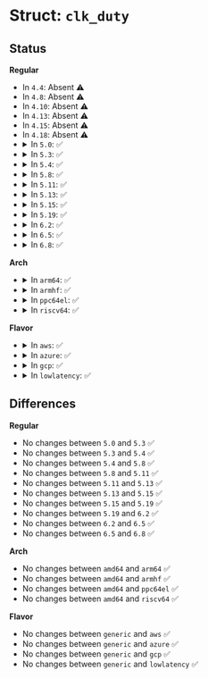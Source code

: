 # Struct: <code>clk_duty</code>

## Status
<b>Regular</b>
<ul>
<li>
In <code>4.4</code>: Absent ⚠️
</li>
<li>
In <code>4.8</code>: Absent ⚠️
</li>
<li>
In <code>4.10</code>: Absent ⚠️
</li>
<li>
In <code>4.13</code>: Absent ⚠️
</li>
<li>
In <code>4.15</code>: Absent ⚠️
</li>
<li>
In <code>4.18</code>: Absent ⚠️
</li>
<li>
<details>
<summary>In <code>5.0</code>: ✅</summary>

```c
struct clk_duty {
    unsigned int num;
    unsigned int den;
};
```
</details>
</li>
<li>
<details>
<summary>In <code>5.3</code>: ✅</summary>

```c
struct clk_duty {
    unsigned int num;
    unsigned int den;
};
```
</details>
</li>
<li>
<details>
<summary>In <code>5.4</code>: ✅</summary>

```c
struct clk_duty {
    unsigned int num;
    unsigned int den;
};
```
</details>
</li>
<li>
<details>
<summary>In <code>5.8</code>: ✅</summary>

```c
struct clk_duty {
    unsigned int num;
    unsigned int den;
};
```
</details>
</li>
<li>
<details>
<summary>In <code>5.11</code>: ✅</summary>

```c
struct clk_duty {
    unsigned int num;
    unsigned int den;
};
```
</details>
</li>
<li>
<details>
<summary>In <code>5.13</code>: ✅</summary>

```c
struct clk_duty {
    unsigned int num;
    unsigned int den;
};
```
</details>
</li>
<li>
<details>
<summary>In <code>5.15</code>: ✅</summary>

```c
struct clk_duty {
    unsigned int num;
    unsigned int den;
};
```
</details>
</li>
<li>
<details>
<summary>In <code>5.19</code>: ✅</summary>

```c
struct clk_duty {
    unsigned int num;
    unsigned int den;
};
```
</details>
</li>
<li>
<details>
<summary>In <code>6.2</code>: ✅</summary>

```c
struct clk_duty {
    unsigned int num;
    unsigned int den;
};
```
</details>
</li>
<li>
<details>
<summary>In <code>6.5</code>: ✅</summary>

```c
struct clk_duty {
    unsigned int num;
    unsigned int den;
};
```
</details>
</li>
<li>
<details>
<summary>In <code>6.8</code>: ✅</summary>

```c
struct clk_duty {
    unsigned int num;
    unsigned int den;
};
```
</details>
</li>
</ul>
<b>Arch</b>
<ul>
<li>
<details>
<summary>In <code>arm64</code>: ✅</summary>

```c
struct clk_duty {
    unsigned int num;
    unsigned int den;
};
```
</details>
</li>
<li>
<details>
<summary>In <code>armhf</code>: ✅</summary>

```c
struct clk_duty {
    unsigned int num;
    unsigned int den;
};
```
</details>
</li>
<li>
<details>
<summary>In <code>ppc64el</code>: ✅</summary>

```c
struct clk_duty {
    unsigned int num;
    unsigned int den;
};
```
</details>
</li>
<li>
<details>
<summary>In <code>riscv64</code>: ✅</summary>

```c
struct clk_duty {
    unsigned int num;
    unsigned int den;
};
```
</details>
</li>
</ul>
<b>Flavor</b>
<ul>
<li>
<details>
<summary>In <code>aws</code>: ✅</summary>

```c
struct clk_duty {
    unsigned int num;
    unsigned int den;
};
```
</details>
</li>
<li>
<details>
<summary>In <code>azure</code>: ✅</summary>

```c
struct clk_duty {
    unsigned int num;
    unsigned int den;
};
```
</details>
</li>
<li>
<details>
<summary>In <code>gcp</code>: ✅</summary>

```c
struct clk_duty {
    unsigned int num;
    unsigned int den;
};
```
</details>
</li>
<li>
<details>
<summary>In <code>lowlatency</code>: ✅</summary>

```c
struct clk_duty {
    unsigned int num;
    unsigned int den;
};
```
</details>
</li>
</ul>

## Differences
<b>Regular</b>
<ul>
<li>
No changes between <code>5.0</code> and <code>5.3</code> ✅
</li>
<li>
No changes between <code>5.3</code> and <code>5.4</code> ✅
</li>
<li>
No changes between <code>5.4</code> and <code>5.8</code> ✅
</li>
<li>
No changes between <code>5.8</code> and <code>5.11</code> ✅
</li>
<li>
No changes between <code>5.11</code> and <code>5.13</code> ✅
</li>
<li>
No changes between <code>5.13</code> and <code>5.15</code> ✅
</li>
<li>
No changes between <code>5.15</code> and <code>5.19</code> ✅
</li>
<li>
No changes between <code>5.19</code> and <code>6.2</code> ✅
</li>
<li>
No changes between <code>6.2</code> and <code>6.5</code> ✅
</li>
<li>
No changes between <code>6.5</code> and <code>6.8</code> ✅
</li>
</ul>
<b>Arch</b>
<ul>
<li>
No changes between <code>amd64</code> and <code>arm64</code> ✅
</li>
<li>
No changes between <code>amd64</code> and <code>armhf</code> ✅
</li>
<li>
No changes between <code>amd64</code> and <code>ppc64el</code> ✅
</li>
<li>
No changes between <code>amd64</code> and <code>riscv64</code> ✅
</li>
</ul>
<b>Flavor</b>
<ul>
<li>
No changes between <code>generic</code> and <code>aws</code> ✅
</li>
<li>
No changes between <code>generic</code> and <code>azure</code> ✅
</li>
<li>
No changes between <code>generic</code> and <code>gcp</code> ✅
</li>
<li>
No changes between <code>generic</code> and <code>lowlatency</code> ✅
</li>
</ul>

